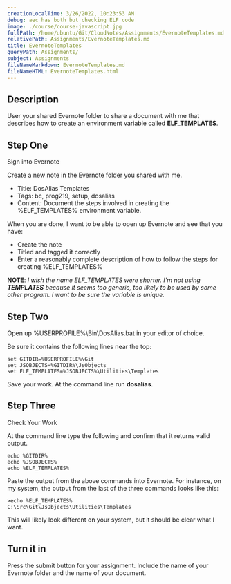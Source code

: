 ```yaml
---
creationLocalTime: 3/26/2022, 10:23:53 AM
debug: aec has both but checking ELF code
image: ./course/course-javascript.jpg
fullPath: /home/ubuntu/Git/CloudNotes/Assignments/EvernoteTemplates.md
relativePath: Assignments/EvernoteTemplates.md
title: EvernoteTemplates
queryPath: Assignments/
subject: Assignments
fileNameMarkdown: EvernoteTemplates.md
fileNameHTML: EvernoteTemplates.html
---
```



<!-- toc -->
<!-- tocstop -->

## Description 

User your shared Evernote folder to share a document with me that describes how to create an environment variable called **ELF_TEMPLATES**.

## Step One

Sign into Evernote

Create a new note in the Evernote folder you shared with me.

- Title: DosAlias Templates
- Tags: bc, prog219, setup, dosalias
- Content: Document the steps involved in creating the %ELF_TEMPLATES% environment variable.

When you are done, I want to be able to open up Evernote and see that you have:

- Create the note 
- Titled and tagged it correctly
- Enter a reasonably complete description of how to follow the steps for creating %ELF_TEMPLATES%

**NOTE**: *I wish the name ELF_TEMPLATES were shorter. I'm not using **TEMPLATES** because it seems too generic, too likely to be used by some other program. I want to be sure the variable is unique.*
 
## Step Two

Open up %USERPROFILE%\Bin\DosAlias.bat in your editor of choice.

Be sure it contains the following lines near the top:

```
set GITDIR=%USERPROFILE%\Git
set JSOBJECTS=%GITDIR%\JsObjects
set ELF_TEMPLATES=%JSOBJECTS%\Utilities\Templates
```

Save your work. At the command line run **dosalias**.

## Step Three 

Check Your Work

At the command line type the following and confirm that it returns valid output.

```
echo %GITDIR%
echo %JSOBJECTS%
echo %ELF_TEMPLATES%
```

Paste the output from the above commands into Evernote. For instance, on my system, the output from the last of the three commands looks like this:

```
>echo %ELF_TEMPLATES%
C:\Src\Git\JsObjects\Utilities\Templates
```

This will likely look different on your system, but it should be clear what I want.

## Turn it in

Press the submit button for your assignment. Include the name of your Evernote folder and the name of your document.

 


 
